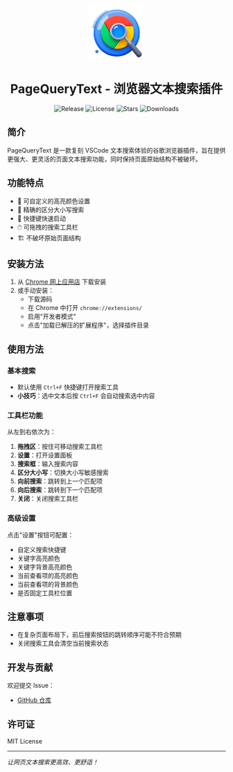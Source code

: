 <div align="center">
  <img src="/images/icon-128.png" alt="PageQueryText Logo">

# PageQueryText - 浏览器文本搜索插件

  <p>
    <img src="https://img.shields.io/badge/Release-V1.0-blue" alt="Release">
    <img src="https://img.shields.io/badge/License-CC%20BY--NC--ND%204.0-green" alt="License">
    <img src="https://img.shields.io/badge/Stars-0%20⭐-yellow" alt="Stars">
    <img src="https://img.shields.io/badge/Downloads-0%20↓-brightgreen" alt="Downloads">
  </p>
</div>

## 简介

PageQueryText 是一款复刻 VSCode 文本搜索体验的谷歌浏览器插件，旨在提供更强大、更灵活的页面文本搜索功能，同时保持页面原始结构不被破坏。

## 功能特点

- 🎨 可自定义的高亮颜色设置
- 🎯 精确的区分大小写搜索
- 🚀 快捷键快速启动
- 🖱️ 可拖拽的搜索工具栏
- 🏗️ 不破坏原始页面结构

## 安装方法

1. 从 [Chrome 网上应用店](https://chrome.google.com/webstore) 下载安装
2. 或手动安装：
   - 下载源码
   - 在 Chrome 中打开 `chrome://extensions/`
   - 启用"开发者模式"
   - 点击"加载已解压的扩展程序"，选择插件目录

## 使用方法

### 基本搜索

- 默认使用 `Ctrl+F` 快捷键打开搜索工具
- **小技巧**：选中文本后按 `Ctrl+F` 会自动搜索选中内容

### 工具栏功能

从左到右依次为：

1. **拖拽区**：按住可移动搜索工具栏
2. **设置**：打开设置面板
3. **搜索框**：输入搜索内容
4. **区分大小写**：切换大小写敏感搜索
5. **向前搜索**：跳转到上一个匹配项
6. **向后搜索**：跳转到下一个匹配项
7. **关闭**：关闭搜索工具栏

### 高级设置

点击"设置"按钮可配置：

- 自定义搜索快捷键
- 关键字高亮颜色
- 关键字背景高亮颜色
- 当前查看项的高亮颜色
- 当前查看项的背景颜色
- 是否固定工具栏位置

## 注意事项

- 在复杂页面布局下，前后搜索按钮的跳转顺序可能不符合预期
- 关闭搜索工具会清空当前搜索状态

## 开发与贡献

欢迎提交 Issue：

- [GitHub 仓库](https://github.com/Nangxif/query-text-extension)

## 许可证

MIT License

---

_让网页文本搜索更高效、更舒适！_
